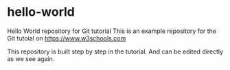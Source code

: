 # hello-world
Hello World repository for Git tutorial
This is an example repository for the Git tutoial on https://www.w3schools.com

This repository is built step by step in the tutorial. And can be edited directly as we see again.
